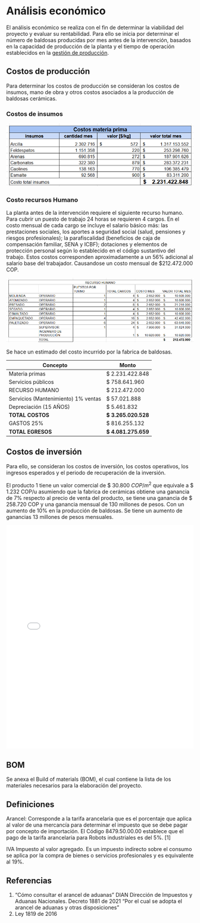 # Análisis económico

El análisis económico se realiza con el fin de determinar la viabilidad del proyecto y evaluar su rentabilidad. Para ello se inicia por determinar el número de baldosas producidas por mes antes de la intervención, basados en la capacidad de producción de la planta y el tiempo de operación establecidos en la [gestión de producción](5-gestion-produccion#cuellos-de-botella-y-áreas-de-mejora).


## Costos de producción

Para determinar los costos de producción se consideran los costos de insumos, mano de obra y otros costos asociados a la producción de baldosas cerámicas.

### Costos de insumos

![costos insumos](analisis-economico/costos-insumos.png)

### Costo recursos Humano

La planta antes de la intervención requiere el siguiente recurso humano. Para cubrir un puesto de trabajo 24 horas se requieren 4 cargos. En el costo mensual de cada cargo se incluye el salario básico más: las prestaciones sociales, los aportes a seguridad social (salud, pensiones y riesgos profesionales); la parafiscalidad (beneficios de caja de compensación familiar, SENA y ICBF); dotaciones y elementos de protección personal según lo establecido en el código sustantivo del trabajo. Estos costos corresponden aproximadamente a un 56% adicional al salario base del trabajador. Causandose un costo mensual de $212.472.000  COP.

![costos recurso humano](analisis-economico/recurso-humano.png)




Se hace un estimado del costo incurrido por la fabrica de baldosas.


| Concepto                        | Monto            |
|---------------------------------|------------------|
| Materia primas                  | $ 2.231.422.848  |
| Servicios públicos              | $ 758.641.960    |
| RECURSO HUMANO                  | $ 212.472.000    |
| Servicios (Mantenimiento) 1% ventas | $ 57.021.888   |
| Depreciación (15 AÑOS)          | $ 5.461.832      |
| **TOTAL COSTOS**                | **$ 3.265.020.528** |
| GASTOS 25%                      | $ 816.255.132    |
| **TOTAL EGRESOS**               | **$ 4.081.275.659** |



## Costos de inversión

Para ello, se consideran los costos de inversión, los costos operativos, los ingresos esperados y el periodo de recuperación de la inversión.


El producto 1 tiene un valor comercial de $ 30.800 $COP/m^2$  que equivale a $ 1.232 COP/u asumiendo que la fabrica de cerámicas obtiene una ganancia de 7% respecto al precio de venta del producto, se tiene una ganancia de $ 258.720 COP y una ganancia mensual de 130 millones de pesos. 
Con un aumento de 10% en la producción de baldosas. Se tiene un aumento de ganancias 13 millones de pesos mensuales. 


<embed src="/Tile-Tech/analisis-economico.pdf" type="application/pdf" width="100%" height="600px" />

<!---
## modelo de negocio

- Segmentos de mercado: plantas de fabricación de cerámica de tamaño mediano. Que busquen aumentar su producción y requieran de automatización

- Propuestas de valor: servicios de ingeniería. Desarrollo de un proyecto que identifique el proceso de producción actual y proponga una solución de automatización que permita aumentar la producción y disminuir los costos de producción. Seguimiento y mantenimiento del proyecto.

- Canales
pagina web

- Relaciones con clientes

- Fuentes de ingreso: ¿Cuanto esta dispuesto a pagar el cliente? El proyecto se vera financiado por la empresa de cerámicas. Y se desglosara en etapas que se pagaran a medida que se avance en el proyecto.

- Recursos clave:
recursos humanos


- Actividades clave
actividades planteadas por cronograma

- Estructura de costos

proceso de estimación de costos


-->

## BOM
Se anexa el Build of materials (BOM), el cual contiene la lista de los materiales necesarios para la elaboración del proyecto.

## Definiciones

Arancel: Corresponde a la tarifa arancelaria que es el porcentaje que aplica al valor de una mercancía para determinar el impuesto que se debe pagar por concepto de importación. El Código 8479.50.00.00 establece que el pago de la tarifa arancelaria para Robots industriales es del 5%. [1]

IVA Impuesto al valor agregado. Es un impuesto indirecto sobre el consumo se aplica por la compra de bienes o servicios profesionales y es equivalente al 19%.


## Referencias

1. “Cómo consultar el arancel de aduanas”  DIAN Dirección de Impuestos y Aduanas Nacionales. 
Decreto 1881 de 2021 “Por el cual se adopta el arancel de aduanas y otras disposiciones”
2. Ley 1819 de 2016 

